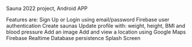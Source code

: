 
Sauna 2022 project, Android APP

Features are:
Sign Up or Login using email/password 
Firebase user authentication
Create saunas
Update profile with: weight, height, BMI and blood pressure
Add an image
Add and view a location using Google Maps
Firebase Realtime Database persistence
Splash Screen
